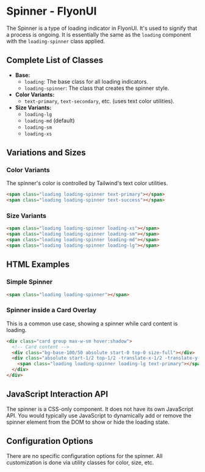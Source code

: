 # Spinner - FlyonUI

The Spinner is a type of loading indicator in FlyonUI. It's used to signify that a process is ongoing. It is essentially the same as the `loading` component with the `loading-spinner` class applied.

## Complete List of Classes
- **Base:**
  - `loading`: The base class for all loading indicators.
  - `loading-spinner`: The class that creates the spinner style.
- **Color Variants:**
  - `text-primary`, `text-secondary`, etc. (uses text color utilities).
- **Size Variants:**
  - `loading-lg`
  - `loading-md` (default)
  - `loading-sm`
  - `loading-xs`

## Variations and Sizes

### Color Variants
The spinner's color is controlled by Tailwind's text color utilities.
```html
<span class="loading loading-spinner text-primary"></span>
<span class="loading loading-spinner text-success"></span>
```

### Size Variants
```html
<span class="loading loading-spinner loading-xs"></span>
<span class="loading loading-spinner loading-sm"></span>
<span class="loading loading-spinner loading-md"></span>
<span class="loading loading-spinner loading-lg"></span>
```

## HTML Examples

### Simple Spinner
```html
<span class="loading loading-spinner"></span>
```

### Spinner inside a Card Overlay
This is a common use case, showing a spinner while card content is loading.
```html
<div class="card group max-w-sm hover:shadow">
  <!-- Card content -->
  <div class="bg-base-100/50 absolute start-0 top-0 size-full"></div>
  <div class="absolute start-1/2 top-1/2 -translate-x-1/2 -translate-y-1/2 transform">
    <span class="loading loading-spinner loading-lg text-primary"></span>
  </div>
</div>
```

## JavaScript Interaction API
The spinner is a CSS-only component. It does not have its own JavaScript API. You would typically use JavaScript to dynamically add or remove the spinner element from the DOM to show or hide the loading state.

## Configuration Options
There are no specific configuration options for the spinner. All customization is done via utility classes for color, size, etc.